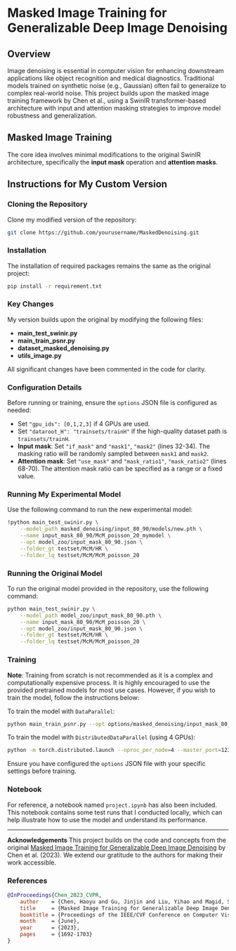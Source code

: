 # Masked Image Training for Generalizable Deep Image Denoising

## Overview
Image denoising is essential in computer vision for enhancing downstream applications like object recognition and medical diagnostics. Traditional models trained on synthetic noise (e.g., Gaussian) often fail to generalize to complex real-world noise. This project builds upon the masked image training framework by Chen et al., using a SwinIR transformer-based architecture with input and attention masking strategies to improve model robustness and generalization.

## Masked Image Training
The core idea involves minimal modifications to the original SwinIR architecture, specifically the **input mask** operation and **attention masks**.

## Instructions for My Custom Version
### Cloning the Repository
Clone my modified version of the repository:
```bash
git clone https://github.com/yourusername/MaskedDenoising.git
```

### Installation
The installation of required packages remains the same as the original project:
```bash
pip install -r requirement.txt
```

### Key Changes
My version builds upon the original by modifying the following files:
- **main_test_swinir.py**
- **main_train_psnr.py**
- **dataset_masked_denoising.py**
- **utils_image.py**

All significant changes have been commented in the code for clarity.

### Configuration Details
Before running or training, ensure the `options` JSON file is configured as needed:
- Set `"gpu_ids": [0,1,2,3]` if 4 GPUs are used.
- Set `"dataroot_H": "trainsets/trainH"` if the high-quality dataset path is `trainsets/trainH`.
- **Input mask**: Set `"if_mask"` and `"mask1"`, `"mask2"` (lines 32-34). The masking ratio will be randomly sampled between `mask1` and `mask2`.
- **Attention mask**: Set `"use_mask"` and `"mask_ratio1"`, `"mask_ratio2"` (lines 68-70). The attention mask ratio can be specified as a range or a fixed value.

### Running My Experimental Model
Use the following command to run the new experimental model:
```bash
!python main_test_swinir.py \
    --model_path masked_denoising/input_80_90/models/new.pth \
    --name input_mask_80_90/McM_poisson_20_mymodel \
    --opt model_zoo/input_mask_80_90.json \
    --folder_gt testset/McM/HR \
    --folder_lq testset/McM/McM_poisson_20
```

### Running the Original Model
To run the original model provided in the repository, use the following command:
```bash
python main_test_swinir.py \
    --model_path model_zoo/input_mask_80_90.pth \
    --name input_mask_80_90/McM_poisson_20 \
    --opt model_zoo/input_mask_80_90.json \
    --folder_gt testset/McM/HR \
    --folder_lq testset/McM/McM_poisson_20
```

### Training
**Note**: Training from scratch is not recommended as it is a complex and computationally expensive process. It is highly encouraged to use the provided pretrained models for most use cases. However, if you wish to train the model, follow the instructions below:

To train the model with `DataParallel`:
```bash
python main_train_psnr.py --opt options/masked_denoising/input_mask_80_90.json
```

To train the model with `DistributedDataParallel` (using 4 GPUs):
```bash
python -m torch.distributed.launch --nproc_per_node=4 --master_port=1234 main_train_psnr.py --opt options/masked_denoising/input_mask_80_90.json --dist True
```

Ensure you have configured the `options` JSON file with your specific settings before training.

### Notebook
For reference, a notebook named `project.ipynb` has also been included. This notebook contains some test runs that I conducted locally, which can help illustrate how to use the model and understand its performance.

---
**Acknowledgements**
This project builds on the code and concepts from the original [Masked Image Training for Generalizable Deep Image Denoising](https://github.com/haoyuc/MaskedDenoising) by Chen et al. (2023). We extend our gratitude to the authors for making their work accessible.

### References
```BibTex
@InProceedings{Chen_2023_CVPR,
    author    = {Chen, Haoyu and Gu, Jinjin and Liu, Yihao and Magid, Salma Abdel and Dong, Chao and Wang, Qiong and Pfister, Hanspeter and Zhu, Lei},
    title     = {Masked Image Training for Generalizable Deep Image Denoising},
    booktitle = {Proceedings of the IEEE/CVF Conference on Computer Vision and Pattern Recognition (CVPR)},
    month     = {June},
    year      = {2023},
    pages     = {1692-1703}
}
```

